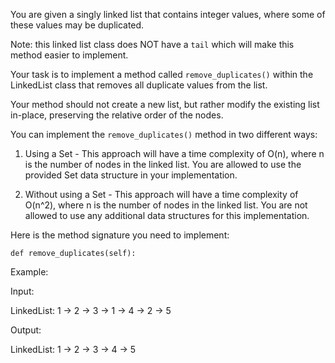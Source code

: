 You are given a singly linked list that contains integer values, where some of these values may be duplicated.

Note: this linked list class does NOT have a `tail` which will make this method easier to implement.

Your task is to implement a method called `remove_duplicates()` within the LinkedList class that removes all duplicate values from the list.

Your method should not create a new list, but rather modify the existing list in-place, preserving the relative order of the nodes.

You can implement the `remove_duplicates()` method in two different ways:

1. Using a Set - This approach will have a time complexity of O(n), where n is the number of nodes in the linked list. You are allowed to use the provided Set data structure in your implementation.

2. Without using a Set - This approach will have a time complexity of O(n^2), where n is the number of nodes in the linked list. You are not allowed to use any additional data structures for this implementation.

Here is the method signature you need to implement:

`def remove_duplicates(self):`

Example:

Input:

LinkedList: 1 -> 2 -> 3 -> 1 -> 4 -> 2 -> 5

Output:

LinkedList: 1 -> 2 -> 3 -> 4 -> 5